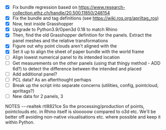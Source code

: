 - [X] Fix bundle regression based on https://www.research-collection.ethz.ch/handle/20.500.11850/248154
- [X] Fix the bundle and tag definitions (see https://wiki.ros.org/apriltag_ros)
- [X] Now, test inside Grasshopper
- [X] Upgrade to Python3.9/Open3d 0.18 to match Rhino
- [X] Then, find the old Grasshopper definition for the panels. Extract the panel meshes and the relative transformations
- [X] Figure out why point clouds aren't aligned with the 
- [X] Set it up to align the sheet of paper bundle with the world frame
- [ ] Align lowest numerical panel to its intended location
- [ ] Get measurements on the other panels (using that thingy method - ADD 6d?) to detect the difference between the intended and placed
- [ ] Add additional panel?
- [ ] PCL data? As an afterthought perhaps
- [ ] Break up the script into separate concerns (utilities, config, pointcloud, apriltags?)
- [ ] New data for 2 panels, 3 

NOTES
---realtek rtl8821ce
So the processing/production of points, pointclouds etc. in Rhino itself is slooooow compared to o3d etc. We'll be better off avoiding non-native visualisations etc. where possible and keep it within Python.